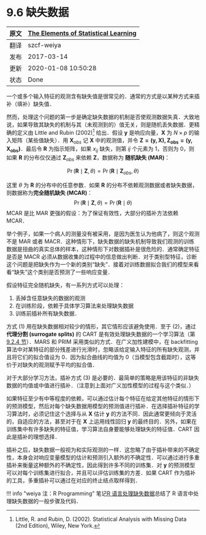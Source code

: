 # 9.6 缺失数据

| 原文   | [The Elements of Statistical Learning](https://esl.hohoweiya.xyz/book/The%20Elements%20of%20Statistical%20Learning.pdf) |
| ---- | ---------------------------------------- |
| 翻译   | szcf-weiya                               |
| 发布 | 2017-03-14 |
| 更新 | 2020-01-08 10:50:28 |
| 状态 | Done|

一个或多个输入特征的观测含有缺失值是很常见的．通常的方式是以某种方式来插补（填补）缺失值．

然而，处理这个问题的第一步是确定缺失数据的机制是否使观测数据失真．大致地说，如果导致其缺失的机制与其（未观测到的）值无关，则是随机丢失数据．更精确的定义由 Little and Rubin (2002)[^1] 给出．假设 $\mathbf y$ 是响应向量，$\mathbf X$ 为 $N\times p$ 的输入矩阵（某些值缺失）．用 $\mathbf X_{obs}$ 记 $\mathbf X$ 中的观测值，并令 $\mathbf{Z=(y,X),Z_{obs}=(y,X_{obs})}$．最后令 $\mathbf R$ 为指示矩阵，如果 $x_{ij}$ 缺失，则第 $ij$ 个元素为 1，否则为 0，则如果 $\mathbf R$ 的分布仅仅通过 $\mathbf Z_{obs}$ 来依赖 $\mathbf Z$，数据称为 **随机缺失 (MAR)**：

$$
\Pr(\mathbf R\mid \mathbf Z,\theta) = \Pr(\mathbf R\mid\mathbf Z_{obs}, \theta)\tag{9.31}
$$

这里 $\theta$ 为 $\mathbf R$ 的分布中的任意参数．如果 $\mathbf R$ 的分布不依赖观测数据或者缺失数据，则数据称为**完全随机缺失 (MCAR)**：
$$
\Pr(\mathbf R\mid \mathbf Z,\theta) = \Pr(\mathbf R\mid \theta)\tag{9.32}
$$
MCAR 是比 MAR 更强的假设：为了保证有效性，大部分的插补方法依赖 MCAR．

举个例子，如果一个病人的测量没有被采用，是因为医生认为他病了，则这个观测不是 MAR 或者 MACR．这种情形下，缺失数据的缺失机制导致我们观测的训练数据是扭曲的真实总体的样本，这种情形下对数据插补是很危险的．通常确定特征是否是 MACR 必须从数据收集的过程中的信息做出判断．对于类别型特征，诊断这个问题是把缺失作为一个新的类别“缺失”．接着对训练数据拟合我们的模型来看看“缺失”这个类别是否预测了一些响应变量．

假设特征完全随机缺失，有一系列方式可以处理：

1. 丢掉含任意缺失的数据的观测
2. 在训练阶段，依赖于具体学习算法来处理缺失数据
3. 训练前插补所有缺失数据．

方式 (1) 用在缺失数据相对较少的情形，其它情形应该避免使用．至于 (2)，通过 **代理分割 (surrogate splits)** 的 CART 是有效处理缺失数据的一个学习算法（第 [9.2.4 节](9.2-Tree-Based-Methods/index.html)）．MARS 和 PRIM 采用类似的方式．在广义加性建模中，在 backfitting 算法中对某特征的部分残差进行光滑时，忽略该给定输入特征的所有缺失观测，并且将它们的拟合值设为 0．因为拟合曲线的均值为 0（当模型包含截距时），这等价于对缺失的观测赋予平均的拟合值．

对于大部分学习方法，插补方式 (3) 是必要的．最简单的策略是用该特征的非缺失数据的均值或中值进行插补．（注意到上面对广义加性模型的过程与这个类似．）

如果特征至少有中等程度的依赖，可以通过估计每个特征在给定其他特征的情形下的预测模型，然后对每个缺失数据用模型的预测值进行插补．在选择插补特征的学习算法时，必须记住这个选择与从 $\mathbf X$ 估计 $\mathbf y$ 的方法不同．因此通常更倾向于灵活的，自适应的方法，甚至对于在 $\mathbf X$ 上运用线性回归 $\mathbf y$ 的最终目的．另外，如果在训练集中有许多缺失的特征值，学习算法自身要能够处理缺失的特征值．CART 因此是插补的理想选择．

插补之后，缺失数据一般视为和实际观测的一样．这忽略了由于插补带来的不确定性，本身会对响应变量模型的估计和预测引入额外的不确定性．可以通过进行多重插补来衡量这种额外的不确定性，因此得到许多不同的训练集．对 $\mathbf y$ 的预测模型可以对每个训练集进行拟合，并且可以评估训练集的方差．如果 CART 作为插补的工具，多重插补可以通过在对应的终止结点取样得到．

!!! info "weiya 注：R Programming"
    笔记[R 语言处理缺失数据](../notes/missing-data/missing-data/index.html)总结了 R 语言中处理缺失数据的一般步骤及代码．

[^1]: Little, R. and Rubin, D. (2002). Statistical Analysis with Missing Data (2nd Edition), Wiley, New York.